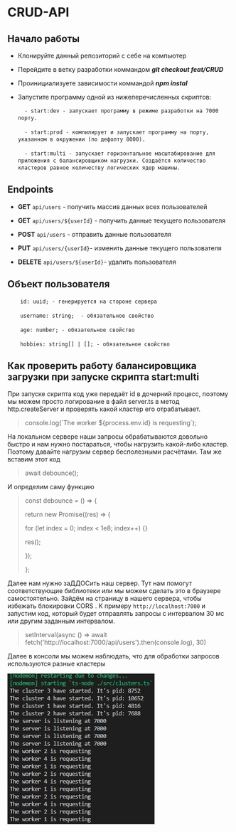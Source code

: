 # CRUD-API

## Начало работы

* Клонируйте данный репозиторий с себе на компьютер

* Перейдите в ветку разработки коммандом ***git checkout feat/CRUD***

* Проинициализуете зависимости коммандой ***npm instal***

* Запустите программу одной из нижеперечисленных скриптов:

        - start:dev - запускает программу в режиме разработки на 7000 порту.

        - start:prod - компилирует и запускает программу на порту, указанном в окружении (по дефолту 8000).

        - start:multi - запускает горизонтальное масштабирование для приложения с балансировщиком нагрузки. Создаётся количество кластеров равное количеству логических ядер машины.

## Endpoints

- **GET** `api/users` - получить массив данных всех пользователей

- **GET** `api/users/${userId}` - получить данные текущего пользователя

- **POST** `api/users` - отправить данные пользователя

- **PUT** `api/users/{userId}`- изменить данные текущего пользователя

- **DELETE** `api/users/${userId}`- удалить пользователя

## Объект пользователя

        id: uuid; - генерируется на стороне сервера

        username: string;  - обязательное свойство

        age: number; - обязательное свойство

        hobbies: string[] | []; - обязательное свойство

## Как проверить работу балансировщика загрузки при запуске скрипта **start:multi**

При запуске скрипта код уже передаёт id в дочерний процесс, поэтому мы можем просто логирование в файл
server.ts в метод http.createServer и проверять какой кластер его отрабатывает.

>console.log(\`The worker ${process.env.id} is requesting\`);

На локальном сервере наши запросы обрабатываются довольно быстро и нам нужно постараться, чтобы нагрузить
какой-либо кластер. Поэтому давайте нагрузим сервер бесполезными  расчётами. Там же вставим этот код

>await debounce();

И определим саму функцию

>const debounce = () => {
>
>  return new Promise<void>((res) => {
>
>    for (let index = 0; index < 1e8; index++) {}
>
>    res();
>
>  });
>
>};

Далее нам нужно заДДОСить наш сервер. Тут нам помогут соответствующие библиотеки или мы можем сделать 
это в браузере самостоятельно. Зайдём на страницу в нашего сервера, чтобы избежать блокировки CORS . К примеру `http://localhost:7000` и запустим код, который будет отправлять запросы с интервалом 30 мс или другим заданным интервалом.

> setInterval(async () => await fetch('http://localhost:7000/api/users').then(console.log), 30)

Далее в консоли мы можем наблюдать, что для обработки запросов используются разные кластеры 

![Работа класстеров](/assets/clusters_small.jpg)